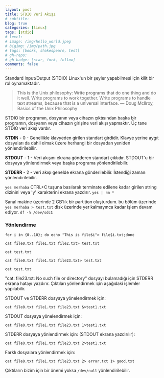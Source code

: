 ```yaml
---
layout: post
title: STDIO Veri Akışı
# subtitle:
blog: true
categories: [linux]
tags: [stdio]
# level:
# image: /img/hello_world.jpeg
# bigimg: /img/path.jpg
# tags: [books, shakespeare, test]
# gh-repo:
# gh-badge: [star, fork, follow]
comments: false
---
```



Standard Input/Output (STDIO) Linux'un bir şeyler yapabilmesi için kilit bir rol oynamaktadır.

> This is the Unix philosophy: Write programs that do one thing and do it well. Write programs to work together. Write programs to handle text streams, because that is a universal interface.
— Doug McIlroy, Basics of the Unix Philosophy

STDIO bir programın, dosyanın veya cihazın çıktısından başka bir programın, dosyanın veya cihazın girişine veri akışı yapmaktır.
Üç tane STDIO veri akışı vardır.

  **STDIN** - 0 - Genellikle klavyeden girilen standart girdidir. Klavye yerine aygıt dosyaları da dahil olmak üzere herhangi bir dosyadan yeniden yönlendirilebilir.

  **STDOUT** - 1 - Veri akışını ekrana gönderen standart çıktıdır. STDOUT'u bir dosyaya yönlendirmek veya başka programa yönlendirilebilir.

  **STDERR** - 2 - veri akışı genelde ekrana gönderilebilir. İstendiği zaman yönlendirilebilir.

`yes merhaba` CTRL+C tuşuna basılarak terminate edilene kadar girilen string dizinini veya 'y' karakterini ekrana yazdırır.
`yes | rm *`

Sanal makine üzerinde 2 GB'lık bir partition oluşturdum. bu bölüm üzerinde
`yes merhaba > test.txt`
disk üzerinde yer kalmayınca kadar işlem devam ediyor.
`df -h /dev/sdc1`

### Yönlendirme

`for i in {0..10}; do echo "This is file$i"> file$i.txt;done`

`cat file0.txt file1.txt file2.txt> test.txt`

`cat test.txt`

`cat file0.txt file1.txt file23.txt> test.txt`

`cat test.txt`

"cat: file23.txt: No such file or directory" dosyayı bulamadığı için STDERR ekrana hatayı yazdırır. Çıktıları yönlendirmek için aşağıdaki işlemler yapılabilir.

STDOUT ve STDERR dosyaya yönelendirmek için:

`cat file0.txt file1.txt file23.txt &>test1.txt`

STDOUT dosyaya yönelendirmek için:

`cat file0.txt file1.txt file23.txt 1>test1.txt`

STDERR dosyaya yönlendirmek için: (STDOUT ekrana yazdırılır):

`cat file0.txt file1.txt file23.txt 2>test1.txt`

Farklı dosyalara yönlendirmek için:

`cat file0.txt file1.txt file23.txt 2> error.txt 1> good.txt`

Çıktıların bizim için bir önemi yoksa `/dev/null` yönlendirilebilir.
